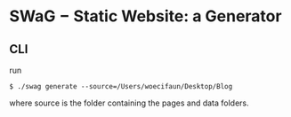 # SWaG − Static Website: a Generator

## CLI

run
```shell
$ ./swag generate --source=/Users/woecifaun/Desktop/Blog
```

where source is the folder containing the pages and data folders.
